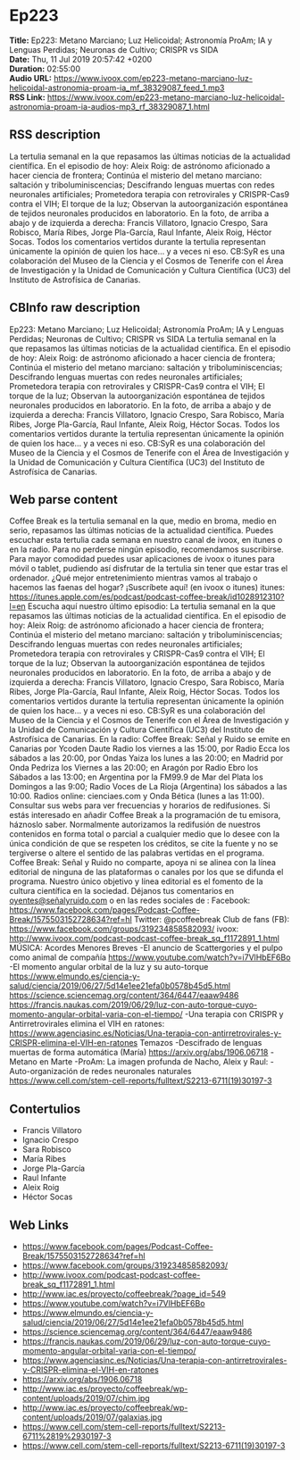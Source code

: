 # Ep223  
**Title:** Ep223: Metano Marciano; Luz Helicoidal; Astronomía ProAm; IA y Lenguas Perdidas; Neuronas de Cultivo; CRISPR vs SIDA  
**Date:** Thu, 11 Jul 2019 20:57:42 +0200  
**Duration:** 02:55:00  
**Audio URL:** https://www.ivoox.com/ep223-metano-marciano-luz-helicoidal-astronomia-proam-ia_mf_38329087_feed_1.mp3  
**RSS Link:** https://www.ivoox.com/ep223-metano-marciano-luz-helicoidal-astronomia-proam-ia-audios-mp3_rf_38329087_1.html  

## RSS description
La tertulia semanal en la que repasamos las últimas noticias de la actualidad científica. En el episodio de hoy: Aleix Roig:  de astrónomo aficionado a hacer ciencia de frontera; Continúa el misterio del metano marciano: saltación y triboluminiscencias; Descifrando lenguas muertas con redes neuronales artificiales; Prometedora terapia con retrovirales y CRISPR-Cas9 contra el VIH; El torque de la luz; Observan la autoorganización espontánea de tejidos neuronales producidos en laboratorio. En la foto, de arriba a abajo y de izquierda a derecha: Francis Villatoro, Ignacio Crespo, Sara Robisco, María Ribes, Jorge Pla-García, Raul Infante, Aleix Roig, Héctor Socas. Todos los comentarios vertidos durante la tertulia representan únicamente la opinión de quien los hace… y a veces ni eso. CB:SyR es una colaboración del Museo de la Ciencia y el Cosmos de Tenerife con el Área de Investigación y la Unidad de Comunicación y Cultura Científica (UC3) del Instituto de Astrofísica de Canarias.

## CBInfo raw description
Ep223: Metano Marciano; Luz Helicoidal; Astronomía ProAm; IA y Lenguas Perdidas; Neuronas de Cultivo; CRISPR vs SIDA
La tertulia semanal en la que repasamos las últimas noticias de la actualidad científica. En el episodio de hoy: Aleix Roig:  de astrónomo aficionado a hacer ciencia de frontera; Continúa el misterio del metano marciano: saltación y triboluminiscencias; Descifrando lenguas muertas con redes neuronales artificiales; Prometedora terapia con retrovirales y CRISPR-Cas9 contra el VIH; El torque de la luz; Observan la autoorganización espontánea de tejidos neuronales producidos en laboratorio. En la foto, de arriba a abajo y de izquierda a derecha: Francis Villatoro, Ignacio Crespo, Sara Robisco, María Ribes, Jorge Pla-García, Raul Infante, Aleix Roig, Héctor Socas. Todos los comentarios vertidos durante la tertulia representan únicamente la opinión de quien los hace… y a veces ni eso. CB:SyR es una colaboración del Museo de la Ciencia y el Cosmos de Tenerife con el Área de Investigación y la Unidad de Comunicación y Cultura Científica (UC3) del Instituto de Astrofísica de Canarias.


## Web parse content
Coffee Break es la tertulia semanal en la que, medio en broma, medio en serio, repasamos las últimas noticias de la actualidad científica. Puedes escuchar esta tertulia cada semana en nuestro canal de ivoox, en itunes o en la radio. Para no perderse ningún episodio, recomendamos suscribirse. Para mayor comodidad puedes usar aplicaciones de ivoox o itunes para móvil o tablet, pudiendo así disfrutar de la tertulia sin tener que estar tras el ordenador. ¿Qué mejor entretenimiento mientras vamos al trabajo o hacemos las faenas del hogar? ¡Suscríbete aquí! (en ivoox o itunes) itunes: https://itunes.apple.com/es/podcast/podcast-coffee-break/id1028912310?l=en Escucha aquí nuestro último episodio: La tertulia semanal en la que repasamos las últimas noticias de la actualidad científica. En el episodio de hoy: Aleix Roig: de astrónomo aficionado a hacer ciencia de frontera; Continúa el misterio del metano marciano: saltación y triboluminiscencias; Descifrando lenguas muertas con redes neuronales artificiales; Prometedora terapia con retrovirales y CRISPR-Cas9 contra el VIH; El torque de la luz; Observan la autoorganización espontánea de tejidos neuronales producidos en laboratorio. En la foto, de arriba a abajo y de izquierda a derecha: Francis Villatoro, Ignacio Crespo, Sara Robisco, María Ribes, Jorge Pla-García, Raul Infante, Aleix Roig, Héctor Socas. Todos los comentarios vertidos durante la tertulia representan únicamente la opinión de quien los hace… y a veces ni eso. CB:SyR es una colaboración del Museo de la Ciencia y el Cosmos de Tenerife con el Área de Investigación y la Unidad de Comunicación y Cultura Científica (UC3) del Instituto de Astrofísica de Canarias. En la radio: Coffee Break: Señal y Ruido se emite en Canarias por Ycoden Daute Radio los viernes a las 15:00, por Radio Ecca los sábados a las 20:00, por Ondas Yaiza los lunes a las 20:00; en Madrid por Onda Pedriza los Viernes a las 20:00; en Aragón por Radio Ebro los Sábados a las 13:00; en Argentina por la FM99.9 de Mar del Plata los Domingos a las 9:00; Radio Voces de La Rioja (Argentina) los sábados a las 10:00. Radios online: cienciaes.com y Onda Bética (lunes a las 11:00). Consultar sus webs para ver frecuencias y horarios de redifusiones. Si estás interesado en añadir Coffee Break a la programación de tu emisora, háznoslo saber. Normalmente autorizamos la redifusión de nuestros contenidos en forma total o parcial a cualquier medio que lo desee con la única condición de que se respeten los créditos, se cite la fuente y no se tergiverse o altere el sentido de las palabras vertidas en el programa. Coffee Break: Señal y Ruido no comparte, apoya ni se alinea con la línea editorial de ninguna de las plataformas o canales por los que se difunda el programa. Nuestro único objetivo y línea editorial es el fomento de la cultura científica en la sociedad. Déjanos tus comentarios en oyentes@señalyruido.com o en las redes sociales de : Facebook: https://www.facebook.com/pages/Podcast-Coffee-Break/1575503152728634?ref=hl Twitter: @pcoffeebreak Club de fans (FB): https://www.facebook.com/groups/319234858582093/ ivoox: http://www.ivoox.com/podcast-podcast-coffee-break_sq_f1172891_1.html MÚSICA: Acordes Menores Breves -El anuncio de Scattergories y el pulpo como animal de compañía https://www.youtube.com/watch?v=i7VlHbEF6Bo -El momento angular orbital de la luz y su auto-torque https://www.elmundo.es/ciencia-y-salud/ciencia/2019/06/27/5d14e1ee21efa0b0578b45d5.html https://science.sciencemag.org/content/364/6447/eaaw9486 https://francis.naukas.com/2019/06/29/luz-con-auto-torque-cuyo-momento-angular-orbital-varia-con-el-tiempo/ -Una terapia con CRISPR y Antirretrovirales elimina el VIH en ratones: https://www.agenciasinc.es/Noticias/Una-terapia-con-antirretrovirales-y-CRISPR-elimina-el-VIH-en-ratones Temazos -Descifrado de lenguas muertas de forma automática (María) https://arxiv.org/abs/1906.06718 -Metano en Marte -ProAm: La imagen profunda de Nacho, Aleix y Raul: -Auto-organización de redes neuronales naturales https://www.cell.com/stem-cell-reports/fulltext/S2213-6711(19)30197-3

## Contertulios
- Francis Villatoro
- Ignacio Crespo
- Sara Robisco
- María Ribes
- Jorge Pla-García
- Raul Infante
- Aleix Roig
- Héctor Socas
## Web Links
- https://www.facebook.com/pages/Podcast-Coffee-Break/1575503152728634?ref=hl
- https://www.facebook.com/groups/319234858582093/
- http://www.ivoox.com/podcast-podcast-coffee-break_sq_f1172891_1.html
- http://www.iac.es/proyecto/coffeebreak/?page_id=549
- https://www.youtube.com/watch?v=i7VlHbEF6Bo
- https://www.elmundo.es/ciencia-y-salud/ciencia/2019/06/27/5d14e1ee21efa0b0578b45d5.html
- https://science.sciencemag.org/content/364/6447/eaaw9486
- https://francis.naukas.com/2019/06/29/luz-con-auto-torque-cuyo-momento-angular-orbital-varia-con-el-tiempo/
- https://www.agenciasinc.es/Noticias/Una-terapia-con-antirretrovirales-y-CRISPR-elimina-el-VIH-en-ratones
- https://arxiv.org/abs/1906.06718
- http://www.iac.es/proyecto/coffeebreak/wp-content/uploads/2019/07/chim.jpg
- http://www.iac.es/proyecto/coffeebreak/wp-content/uploads/2019/07/galaxias.jpg
- https://www.cell.com/stem-cell-reports/fulltext/S2213-6711%2819%2930197-3
- https://www.cell.com/stem-cell-reports/fulltext/S2213-6711(19)30197-3